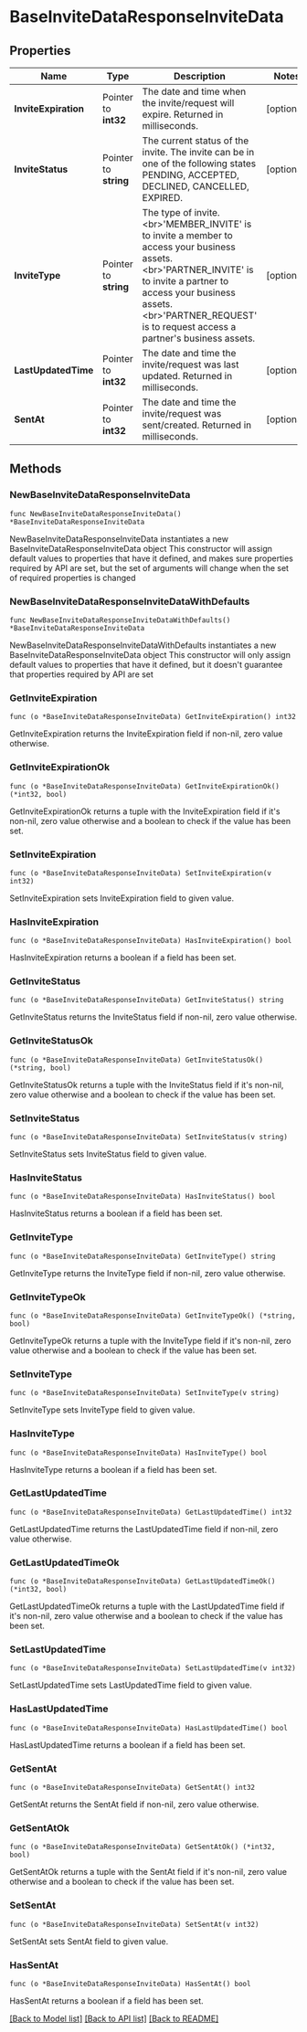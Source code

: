 # BaseInviteDataResponseInviteData

## Properties

Name | Type | Description | Notes
------------ | ------------- | ------------- | -------------
**InviteExpiration** | Pointer to **int32** | The date and time when the invite/request will expire. Returned in milliseconds. | [optional] 
**InviteStatus** | Pointer to **string** | The current status of the invite. The invite can be in one of the following states PENDING, ACCEPTED, DECLINED, CANCELLED, EXPIRED. | [optional] 
**InviteType** | Pointer to **string** | The type of invite. &lt;br&gt;&#39;MEMBER_INVITE&#39; is to invite a member to access your business assets. &lt;br&gt;&#39;PARTNER_INVITE&#39; is to invite a partner to access your business assets. &lt;br&gt;&#39;PARTNER_REQUEST&#39; is to request access a partner&#39;s business assets. | [optional] 
**LastUpdatedTime** | Pointer to **int32** | The date and time the invite/request was last updated. Returned in milliseconds. | [optional] 
**SentAt** | Pointer to **int32** | The date and time the invite/request was sent/created. Returned in milliseconds. | [optional] 

## Methods

### NewBaseInviteDataResponseInviteData

`func NewBaseInviteDataResponseInviteData() *BaseInviteDataResponseInviteData`

NewBaseInviteDataResponseInviteData instantiates a new BaseInviteDataResponseInviteData object
This constructor will assign default values to properties that have it defined,
and makes sure properties required by API are set, but the set of arguments
will change when the set of required properties is changed

### NewBaseInviteDataResponseInviteDataWithDefaults

`func NewBaseInviteDataResponseInviteDataWithDefaults() *BaseInviteDataResponseInviteData`

NewBaseInviteDataResponseInviteDataWithDefaults instantiates a new BaseInviteDataResponseInviteData object
This constructor will only assign default values to properties that have it defined,
but it doesn't guarantee that properties required by API are set

### GetInviteExpiration

`func (o *BaseInviteDataResponseInviteData) GetInviteExpiration() int32`

GetInviteExpiration returns the InviteExpiration field if non-nil, zero value otherwise.

### GetInviteExpirationOk

`func (o *BaseInviteDataResponseInviteData) GetInviteExpirationOk() (*int32, bool)`

GetInviteExpirationOk returns a tuple with the InviteExpiration field if it's non-nil, zero value otherwise
and a boolean to check if the value has been set.

### SetInviteExpiration

`func (o *BaseInviteDataResponseInviteData) SetInviteExpiration(v int32)`

SetInviteExpiration sets InviteExpiration field to given value.

### HasInviteExpiration

`func (o *BaseInviteDataResponseInviteData) HasInviteExpiration() bool`

HasInviteExpiration returns a boolean if a field has been set.

### GetInviteStatus

`func (o *BaseInviteDataResponseInviteData) GetInviteStatus() string`

GetInviteStatus returns the InviteStatus field if non-nil, zero value otherwise.

### GetInviteStatusOk

`func (o *BaseInviteDataResponseInviteData) GetInviteStatusOk() (*string, bool)`

GetInviteStatusOk returns a tuple with the InviteStatus field if it's non-nil, zero value otherwise
and a boolean to check if the value has been set.

### SetInviteStatus

`func (o *BaseInviteDataResponseInviteData) SetInviteStatus(v string)`

SetInviteStatus sets InviteStatus field to given value.

### HasInviteStatus

`func (o *BaseInviteDataResponseInviteData) HasInviteStatus() bool`

HasInviteStatus returns a boolean if a field has been set.

### GetInviteType

`func (o *BaseInviteDataResponseInviteData) GetInviteType() string`

GetInviteType returns the InviteType field if non-nil, zero value otherwise.

### GetInviteTypeOk

`func (o *BaseInviteDataResponseInviteData) GetInviteTypeOk() (*string, bool)`

GetInviteTypeOk returns a tuple with the InviteType field if it's non-nil, zero value otherwise
and a boolean to check if the value has been set.

### SetInviteType

`func (o *BaseInviteDataResponseInviteData) SetInviteType(v string)`

SetInviteType sets InviteType field to given value.

### HasInviteType

`func (o *BaseInviteDataResponseInviteData) HasInviteType() bool`

HasInviteType returns a boolean if a field has been set.

### GetLastUpdatedTime

`func (o *BaseInviteDataResponseInviteData) GetLastUpdatedTime() int32`

GetLastUpdatedTime returns the LastUpdatedTime field if non-nil, zero value otherwise.

### GetLastUpdatedTimeOk

`func (o *BaseInviteDataResponseInviteData) GetLastUpdatedTimeOk() (*int32, bool)`

GetLastUpdatedTimeOk returns a tuple with the LastUpdatedTime field if it's non-nil, zero value otherwise
and a boolean to check if the value has been set.

### SetLastUpdatedTime

`func (o *BaseInviteDataResponseInviteData) SetLastUpdatedTime(v int32)`

SetLastUpdatedTime sets LastUpdatedTime field to given value.

### HasLastUpdatedTime

`func (o *BaseInviteDataResponseInviteData) HasLastUpdatedTime() bool`

HasLastUpdatedTime returns a boolean if a field has been set.

### GetSentAt

`func (o *BaseInviteDataResponseInviteData) GetSentAt() int32`

GetSentAt returns the SentAt field if non-nil, zero value otherwise.

### GetSentAtOk

`func (o *BaseInviteDataResponseInviteData) GetSentAtOk() (*int32, bool)`

GetSentAtOk returns a tuple with the SentAt field if it's non-nil, zero value otherwise
and a boolean to check if the value has been set.

### SetSentAt

`func (o *BaseInviteDataResponseInviteData) SetSentAt(v int32)`

SetSentAt sets SentAt field to given value.

### HasSentAt

`func (o *BaseInviteDataResponseInviteData) HasSentAt() bool`

HasSentAt returns a boolean if a field has been set.


[[Back to Model list]](../README.md#documentation-for-models) [[Back to API list]](../README.md#documentation-for-api-endpoints) [[Back to README]](../README.md)


